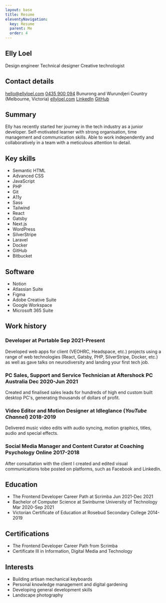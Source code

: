 ```yaml
---
layout: base
title: Resume
eleventyNavigation:
  key: Resume
  parent: Me
  order: 4
---
```


## Elly Loel

<span class="[ badge ]">Design engineer</span> <span class="[ badge ]">Technical designer</span> <span class="[ badge ]">Creative technologist</span>

## Contact details

<sl-icon class="[ inline-icon ]" library="fa" name="fas-envelope"></sl-icon> [hello@ellyloel.com](mailto:hello@ellyloel.com)
<sl-icon class="[ inline-icon ]" library="fa" name="fas-phone"></sl-icon> [0435 900 094](tel:+61435900094)
<sl-icon class="[ inline-icon ]" library="fa" name="fas-house"></sl-icon> Bunurong and Wurundjeri Country (Melbourne, Victoria)
<sl-icon class="[ inline-icon ]" library="fa" name="fas-desktop"></sl-icon> [ellyloel.com](https://www.ellyloel.com)
<sl-icon class="[ inline-icon ]" library="fa" name="fab-linkedin"></sl-icon> [LinkedIn](http://elly.to/linkedin)
<sl-icon class="[ inline-icon ]" library="fa" name="fab-github"></sl-icon> [GitHub](http://elly.to/github)

## Summary

Elly has recently started her journey in the tech industry as a junior developer. Self-motivated learner with strong organisation, time management and communication skills. Able to work independently and collaboratively in a team with a meticulous attention to detail.

## Key skills

<ul class="[ key-skills ][ flex flex-wrap gap-1 ]">
	<li><span class="[ badge ]">Semantic HTML</span></li>
	<li><span class="[ badge ]">Advanced CSS</span></li>
	<li><span class="[ badge ]">JavaScript</span></li>
	<li><span class="[ badge ]">PHP</span></li>
	<li><span class="[ badge ]">Git</span></li>
	<li><span class="[ badge ]">A11y</span></li>
	<li><span class="[ badge ]">Sass</span></li>
	<li><span class="[ badge ]">Tailwind</span></li>
	<li><span class="[ badge ]">React</span></li>
	<li><span class="[ badge ]">Gatsby</span></li>
	<li><span class="[ badge ]">Next.js</span></li>
	<li><span class="[ badge ]">WordPress</span></li>
	<li><span class="[ badge ]">SilverStripe</span></li>
	<li><span class="[ badge ]">Laravel</span></li>
	<li><span class="[ badge ]">Docker</span></li>
	<li><span class="[ badge ]">GitHub</span></li>
	<li><span class="[ badge ]">Bitbucket</span></li>
</ul>

## Software

<ul class="[ key-skills ][ flex flex-wrap gap-1 ]">
	<li><span class="[ badge ]">Notion</span></li>
	<li><span class="[ badge ]">Atlassian Suite</span></li>
	<li><span class="[ badge ]">Figma</span></li>
	<li><span class="[ badge ]">Adobe Creative Suite</span></li>
	<li><span class="[ badge ]">Google Workspace</span></li>
	<li><span class="[ badge ]">Microsoft 365 Suite</span></li>
</ul>

## Work history

### Developer at Portable <span class="[ badge ][ neutral pill ]">Sep 2021-Present</span>

Developed web apps for client (VEOHRC, Headspace, etc.) projects using a range of web technologies (React, Gatsby, PHP, SilverStripe, Docker, etc.) as well as gave talks on neurodiversity and landing your first tech job.

### PC Sales, Support and Service Technician at Aftershock PC Australia <span class="[ badge ][ neutral pill ]">Dec 2020-Jun 2021</span>

Created and finalised sales leads for hundreds of high end custom built desktop PC's, generating thousands of dollars of profit.

### Video Editor and Motion Designer at Idleglance (_YouTube Channel_) <span class="[ badge ][ neutral pill ]">2018-2019</span>

Delivered music video edits with audio syncing, motion graphics, titles, audio and special effects.

### Social Media Manager and Content Curator at Coaching Psychology Online <span class="[ badge ][ neutral pill ]">2017-2018</span>

After consultation with the client I created and edited visual communications tobe posted on platforms, such as Facebook and LinkedIn.

## Education

- The Frontend Developer Career Path at Scrimba <span class="[ badge ][ neutral pill ]">Jun 2021-Dec 2021</span>
- Bachelor of Computer Science at Swinburne University of Technology <span class="[ badge ][ neutral pill ]">Mar 2020-Sep 2021</span>
- Victorian Certificate of Education at Rosebud Secondary College <span class="[ badge ][ neutral pill ]">2014-2019</span>

## Certifications

- The Frontend Developer Career Path from Scrimba
- Certificate III in Information, Digital Media and Technology

## Interests

- Building artisan mechanical keyboards
- Personal knowledge management and digital gardening
- Developing general development skills
- Landscape photography

